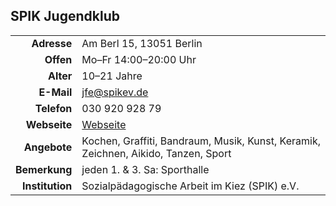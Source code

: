 ## SPIK Jugendklub

|||
-:|-
**Adresse** | Am Berl 15, 13051 Berlin
**Offen** | Mo–Fr 14:00–20:00 Uhr
**Alter** | 10–21 Jahre
**E-Mail** | [jfe@spikev.de](jfe@spikev.de)
**Telefon** | 030 920 928 79
**Webseite** | [Webseite](http://www.spikev.de/jugendfreizeiteinrichtung-fuer-menschen-ab-12/)
**Angebote** | Kochen, Graffiti, Bandraum, Musik, Kunst, Keramik, Zeichnen, Aikido, Tanzen, Sport
**Bemerkung** | jeden 1. & 3. Sa: Sporthalle
**Institution** | Sozialpädagogische Arbeit im Kiez (SPIK) e.V.
